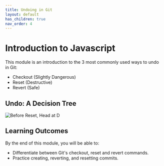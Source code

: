 ```yaml
---
title: Undoing in Git
layout: default
has_children: true
nav_order: 4
---
```


# Introduction to Javascript

This module is an introduction to the 3 most commonly used ways to undo in Git:
- Checkout (Slightly Dangerous)
- Reset (Destructive)
- Revert (Safe)

## Undo: A Decision Tree

![Before Reset, Head at D](https://i.imgur.com/MtYVtWG.png)

## Learning Outcomes

By the end of this module, you will be able to:

- Differentiate between Git's checkout, reset and revert commands.
- Practice creating, reverting, and resetting commits.
